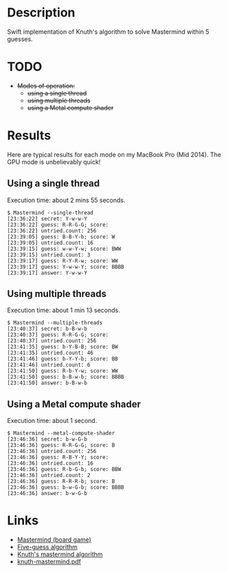 # Description

Swift implementation of Knuth's algorithm to solve Mastermind within 5 guesses.

# TODO

* ~~Modes of operation:~~
  * ~~using a single thread~~
  * ~~using multiple threads~~
  * ~~using a Metal compute shader~~

# Results

Here are typical results for each mode on my MacBook Pro (Mid 2014). The GPU mode is unbelievably quick!

## Using a single thread

Execution time: about 2 mins 55 seconds.

```
$ Mastermind --single-thread
[23:36:22] secret: Y-w-w-Y
[23:36:22] guess: R-R-G-G; score:
[23:36:22] untried.count: 256
[23:39:05] guess: B-B-Y-b; score: W
[23:39:05] untried.count: 16
[23:39:15] guess: w-w-Y-w; score: BWW
[23:39:15] untried.count: 3
[23:39:17] guess: R-Y-R-w; score: WW
[23:39:17] guess: Y-w-w-Y; score: BBBB
[23:39:17] answer: Y-w-w-Y
```

## Using multiple threads

Execution time: about 1 min 13 seconds.

```
$ Mastermind --multiple-threads
[23:40:37] secret: b-B-w-b
[23:40:37] guess: R-R-G-G; score:
[23:40:37] untried.count: 256
[23:41:35] guess: b-Y-B-B; score: BW
[23:41:35] untried.count: 46
[23:41:46] guess: b-Y-Y-b; score: BB
[23:41:46] untried.count: 6
[23:41:50] guess: R-b-Y-w; score: WW
[23:41:50] guess: b-B-w-b; score: BBBB
[23:41:50] answer: b-B-w-b
```

## Using a Metal compute shader

Execution time: about 1 second.

```
$ Mastermind --metal-compute-shader
[23:46:36] secret: b-w-G-b
[23:46:36] guess: R-R-G-G; score: B
[23:46:36] untried.count: 256
[23:46:36] guess: R-B-Y-Y; score:
[23:46:36] untried.count: 16
[23:46:36] guess: R-b-G-b; score: BBW
[23:46:36] untried.count: 2
[23:46:36] guess: R-R-R-b; score: B
[23:46:36] guess: b-w-G-b; score: BBBB
[23:46:36] answer: b-w-G-b
```

# Links

* [Mastermind (board game)](https://en.wikipedia.org/wiki/Mastermind_(board_game))
* [Five-guess algorithm](https://en.wikipedia.org/wiki/Mastermind_(board_game)#Worst_case:_Five-guess_algorithm)
* [Knuth's mastermind algorithm](https://math.stackexchange.com/questions/1192961/knuths-mastermind-algorithm)
* [knuth-mastermind.pdf](https://www.cs.uni.edu/~wallingf/teaching/cs3530/resources/knuth-mastermind.pdf)
